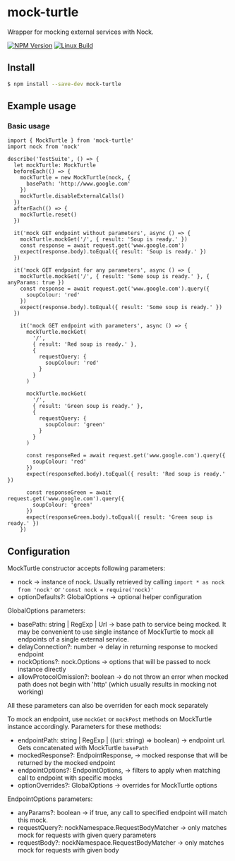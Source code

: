 # mock-turtle

Wrapper for mocking external services with Nock. 

  [![NPM Version][npm-image]][npm-url]
  [![Linux Build][travis-image]][travis-url]

## Install

```sh
$ npm install --save-dev mock-turtle
```

## Example usage

### Basic usage

```
import { MockTurtle } from 'mock-turtle'
import nock from 'nock'

describe('TestSuite', () => {
  let mockTurtle: MockTurtle
  beforeEach(() => {
    mockTurtle = new MockTurtle(nock, {
      basePath: 'http://www.google.com'
    })
    mockTurtle.disableExternalCalls()
  })
  afterEach(() => {
    mockTurtle.reset()
  })

  it('mock GET endpoint without parameters', async () => {
    mockTurtle.mockGet('/', { result: 'Soup is ready.' })
    const response = await request.get('www.google.com')
    expect(response.body).toEqual({ result: 'Soup is ready.' })
  })

  it('mock GET endpoint for any parameters', async () => {
    mockTurtle.mockGet('/', { result: 'Some soup is ready.' }, { anyParams: true })
    const response = await request.get('www.google.com').query({
      soupColour: 'red'
    })
    expect(response.body).toEqual({ result: 'Some soup is ready.' })
  })

    it('mock GET endpoint with parameters', async () => {
      mockTurtle.mockGet(
        '/',
        { result: 'Red soup is ready.' },
        {
          requestQuery: {
            soupColour: 'red'
          }
        }
      )

      mockTurtle.mockGet(
        '/',
        { result: 'Green soup is ready.' },
        {
          requestQuery: {
            soupColour: 'green'
          }
        }
      )

      const responseRed = await request.get('www.google.com').query({
        soupColour: 'red'
      })
      expect(responseRed.body).toEqual({ result: 'Red soup is ready.' })

      const responseGreen = await request.get('www.google.com').query({
        soupColour: 'green'
      })
      expect(responseGreen.body).toEqual({ result: 'Green soup is ready.' })
    })

```

## Configuration

MockTurtle constructor accepts following parameters:

* nock -> instance of nock. Usually retrieved by calling `import * as nock from 'nock'` or `'const nock = require('nock)'`
* optionDefaults?: GlobalOptions -> optional helper configuration

GlobalOptions parameters:

* basePath: string | RegExp | Url -> base path to service being mocked. It may be convenient to use single instance of MockTurtle to mock all endpoints of a single external service.
* delayConnection?: number -> delay in returning response to mocked endpoint
* nockOptions?: nock.Options -> options that will be passed to nock instance directly
* allowProtocolOmission?: boolean -> do not throw an error when mocked path does not begin with 'http' (which usually results in mocking not working)

All these parameters can also be overriden for each mock separately

To mock an endpoint, use `mockGet` or `mockPost` methods on MockTurtle instance accordingly. Parameters for these methods:

* endpointPath: string | RegExp | ((uri: string) => boolean) -> endpoint url. Gets concatenated with MockTurtle `basePath`
* mockedResponse?: EndpointResponse, -> mocked response that will be returned by the mocked endpoint
* endpointOptions?: EndpointOptions, -> filters to apply when matching call to endpoint with specific mocks
* optionOverrides?: GlobalOptions -> overrides for MockTurtle options

EndpointOptions parameters:

* anyParams?: boolean -> if true, any call to specified endpoint will match this mock. 
* requestQuery?: nockNamespace.RequestBodyMatcher -> only matches mock for requests with given query parameters
* requestBody?: nockNamespace.RequestBodyMatcher -> only matches mock for requests with given body

[npm-image]: https://img.shields.io/npm/v/mock-turtle.svg
[npm-url]: https://npmjs.org/package/mock-turtle
[downloads-image]: https://img.shields.io/npm/dm/mock-turtle.svg
[downloads-url]: https://npmjs.org/package/mock-turtle
[travis-image]: https://img.shields.io/travis/kibertoad/mock-turtle/master.svg?label=linux
[travis-url]: https://travis-ci.org/kibertoad/mock-turtle
